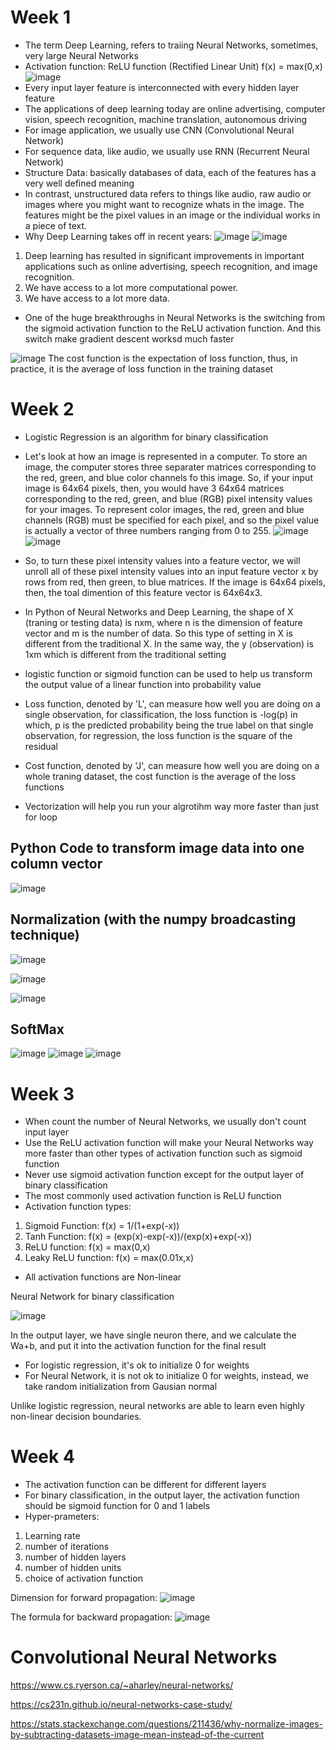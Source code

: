 # Week 1

- The term Deep Learning, refers to traiing Neural Networks, sometimes, very large Neural Networks
- Activation function: ReLU function (Rectified Linear Unit) f(x) = max(0,x)
![image](https://user-images.githubusercontent.com/60442877/150634901-65b2f692-e189-44b6-bdd0-8102312e8d12.png)
- Every input layer feature is interconnected with every hidden layer feature
- The  applications of deep learning today are online advertising, computer vision, speech recognition, machine translation, autonomous driving
- For image application, we usually use CNN (Convolutional Neural Network)
- For sequence data, like audio, we usually use RNN (Recurrent Neural Network)
- Structure Data: basically databases of data, each of the features has a very well defined meaning
- In contrast, unstructured data refers to things like audio, raw audio or images where you might want to recognize whats in the image. The features might be the pixel values in an image or the individual works in a piece of text.
- Why Deep Learning takes off in recent years:
![image](https://user-images.githubusercontent.com/60442877/150638453-04160287-a414-4e8a-a201-0e1fee5860ab.png)
![image](https://user-images.githubusercontent.com/60442877/150638473-a615d0a2-4652-4d9f-ae95-f9424dd47a88.png)
1. Deep learning has resulted in significant improvements in important applications such as online advertising, speech recognition, and image recognition. 
2. We have access to a lot more computational power.
3. We have access to a lot more data.
- One of the huge breakthroughs in Neural Networks is the switching from the sigmoid activation function to the ReLU activation function. And this switch make gradient descent worksd much faster 

![image](https://user-images.githubusercontent.com/60442877/150673774-ea8bf526-fead-40b5-8f43-5bc304346a2e.png)
The cost function is the expectation of loss function, thus, in practice, it is the average of loss function in the training dataset

# Week 2

- Logistic Regression is an algorithm for binary classification 
- Let's look at how an image is represented in a computer. To store an image, the computer stores three separater matrices corresponding to the red, green, and blue color channels fo this image. So, if your input image is 64x64 pixels, then, you would have 3 64x64 matrices corresponding to the red, green, and blue (RGB) pixel intensity values for your images. To represent color images, the red, green and blue channels (RGB) must be specified for each pixel, and so the pixel value is actually a vector of three numbers ranging from 0 to 255.
![image](https://user-images.githubusercontent.com/60442877/150640109-4bcb969d-3487-49aa-ad91-d3d57a92299b.png)
![image](https://user-images.githubusercontent.com/60442877/150675287-43d1b9a8-7353-4966-922c-a76c7e2b16be.png)

- So, to turn these pixel intensity values into a feature vector, we will unroll all of these pixel intensity values into an input feature vector x by rows from red, then green, to blue matrices. If the image is 64x64 pixels, then, the toal dimention of this feature vector is 64x64x3.
- In Python of Neural Networks and Deep Learning, the shape of X (traning or testing data) is nxm, where n is the dimension of feature vector and m is the number of data. So this type of setting in X is different from the traditional X. In the same way, the y (observation) is 1xm which is different from the traditional setting
- logistic function or sigmoid function can be used to help us transform the output value of a linear function into probability value
- Loss function, denoted by 'L', can measure how well you are doing on a single observation, for classification, the loss function is -log(p) in which, p is the predicted probability being the true label on that single observation, for regression, the loss function is the square of the residual
- Cost function, denoted by 'J', can measure how well you are doing on a whole traning dataset, the cost function is the average of the loss functions
- Vectorization will help you run your algrotihm way more faster than just for loop

## Python Code to transform image data into one column vector

![image](https://user-images.githubusercontent.com/60442877/150675494-17479e7c-de1b-41f2-93ed-ee8906ed2c63.png)

## Normalization (with the numpy broadcasting technique)

![image](https://user-images.githubusercontent.com/60442877/150675622-bea915ab-2d2b-4d65-947f-12f230b32fa8.png)

![image](https://user-images.githubusercontent.com/60442877/150675715-8bcff823-af96-4f54-8e8d-192a02352ae1.png)

![image](https://user-images.githubusercontent.com/60442877/150675794-b35a29ac-18bd-44e0-bfa7-ec0ebc8895d8.png)

## SoftMax

![image](https://user-images.githubusercontent.com/60442877/150675871-acf524c2-adc7-4d43-a6d5-3b6a29c8b341.png)
![image](https://user-images.githubusercontent.com/60442877/150676043-33bd20fd-ec86-4cbb-8397-712c3a7814c2.png)
![image](https://user-images.githubusercontent.com/60442877/150676083-0c2f8ac9-c8d3-4d5e-8b13-28b1cbf74f41.png)


# Week 3

- When count the number of Neural Networks, we usually don't count input layer
- Use the ReLU activation function will make your Neural Networks way more faster than other types of activation function such as sigmoid function
- Never use sigmoid activation function except for the output layer of binary classification
- The most commonly used activation function is ReLU function
- Activation function types:
1. Sigmoid Function: f(x) = 1/(1+exp(-x))
2. Tanh Function: f(x) = (exp(x)-exp(-x))/(exp(x)+exp(-x))
3. ReLU function: f(x) = max(0,x)
4. Leaky ReLU function: f(x) = max(0.01x,x)
- All activation functions are Non-linear

Neural Network for binary classification 

![image](https://user-images.githubusercontent.com/60442877/150766282-9672c34c-3389-45c5-85ac-e2a22f6c45c6.png)

In the output layer, we have single neuron there, and we calculate the Wa+b, and put it into the activation function for the final result

- For logistic regression, it's ok to initialize 0 for weights
- For Neural Network, it is not ok to initialize 0 for weights, instead, we take random initialization from Gausian normal

Unlike logistic regression, neural networks are able to learn even highly non-linear decision boundaries.


# Week 4

- The activation function can be different for different layers
- For binary classification, in the output layer, the activation function should be sigmoid function for 0 and 1 labels
- Hyper-prameters:
1. Learning rate
2. number of iterations
3. number of hidden layers
4. number of hidden units
5. choice of activation function

Dimension for forward propagation:
![image](https://user-images.githubusercontent.com/60442877/150995905-3975e8eb-65ab-4a5b-84f4-b27ecc3a6166.png)

The formula for backward propagation:
![image](https://user-images.githubusercontent.com/60442877/150994510-db07bd64-d451-4424-972b-c9725f313933.png)

# Convolutional Neural Networks

https://www.cs.ryerson.ca/~aharley/neural-networks/

https://cs231n.github.io/neural-networks-case-study/

https://stats.stackexchange.com/questions/211436/why-normalize-images-by-subtracting-datasets-image-mean-instead-of-the-current


